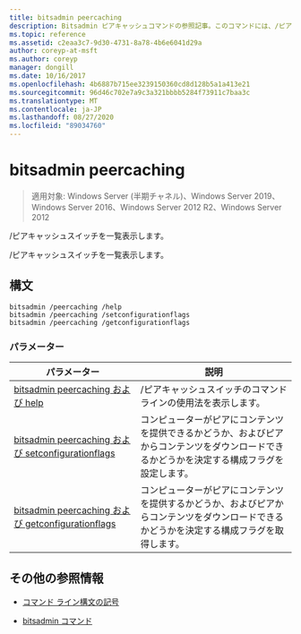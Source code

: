 ```yaml
---
title: bitsadmin peercaching
description: Bitsadmin ピアキャッシュコマンドの参照記事。このコマンドには、/ピアキャッシュスイッチが表示されます。
ms.topic: reference
ms.assetid: c2eaa3c7-9d30-4731-8a78-4b6e6041d29a
author: coreyp-at-msft
ms.author: coreyp
manager: dongill
ms.date: 10/16/2017
ms.openlocfilehash: 4b6887b715ee3239150360cd8d128b5a1a413e21
ms.sourcegitcommit: 96d46c702e7a9c3a321bbbb5284f73911c7baa3c
ms.translationtype: MT
ms.contentlocale: ja-JP
ms.lasthandoff: 08/27/2020
ms.locfileid: "89034760"
---
```

# <a name="bitsadmin-peercaching"></a>bitsadmin peercaching

> 適用対象: Windows Server (半期チャネル)、Windows Server 2019、Windows Server 2016、Windows Server 2012 R2、Windows Server 2012

/ピアキャッシュスイッチを一覧表示します。

/ピアキャッシュスイッチを一覧表示します。

## <a name="syntax"></a>構文

```
bitsadmin /peercaching /help
bitsadmin /peercaching /setconfigurationflags
bitsadmin /peercaching /getconfigurationflags
```

### <a name="parameters"></a>パラメーター

| パラメーター | 説明 |
| -------------- | -------------- |
| [bitsadmin peercaching および help](bitsadmin-peercaching-and-help.md) | /ピアキャッシュスイッチのコマンドラインの使用法を表示します。|
| [bitsadmin peercaching および setconfigurationflags](bitsadmin-peercaching-and-setconfigurationflags.md) | コンピューターがピアにコンテンツを提供できるかどうか、およびピアからコンテンツをダウンロードできるかどうかを決定する構成フラグを設定します。 |
| [bitsadmin peercaching および getconfigurationflags](bitsadmin-peercaching-and-getconfigurationflags.md) | コンピューターがピアにコンテンツを提供するかどうか、およびピアからコンテンツをダウンロードできるかどうかを決定する構成フラグを取得します。 |

## <a name="additional-references"></a>その他の参照情報

- [コマンド ライン構文の記号](command-line-syntax-key.md)

- [bitsadmin コマンド](bitsadmin.md)
